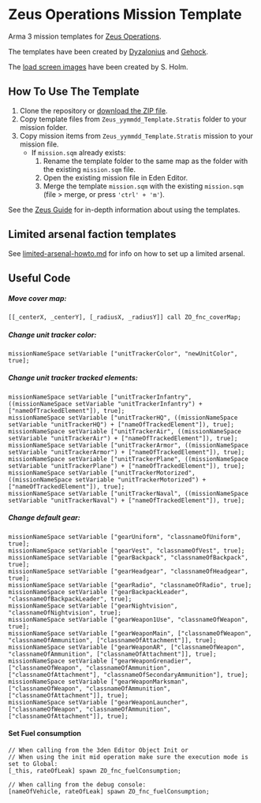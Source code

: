 # Zeus Operations Mission Template

Arma 3 mission templates for [Zeus Operations](https://www.zeusops.com).

The templates have been created by [Dyzalonius](https://github.com/Dyzalonius) and [Gehock](https://github.com/Gehock).

The [load screen images](loadscreens) have been created by S. Holm.

## How To Use The Template

1. Clone the repository or [download the ZIP file](https://github.com/zeusops/mission-templates/archive/master.zip).
2. Copy template files from `Zeus_yymmdd_Template.Stratis` folder to your mission folder.
3. Copy mission items from `Zeus_yymmdd_Template.Stratis` mission to your mission file.
    * If `mission.sqm` already exists:
        1. Rename the template folder to the same map as the folder with the existing `mission.sqm` file.
        2. Open the existing mission file in Eden Editor.
        3. Merge the template `mission.sqm` with the existing `mission.sqm` (file > merge, or press `'ctrl' + 'm'`).

See the [Zeus Guide](https://docs.google.com/document/d/1PFK__UcgmAJ1P3xBnJxeW2ow7u8bgEfM8lkpHJrLYDU/edit#heading=h.nleh2xb28ay8) for in-depth information about using the templates.

## Limited arsenal faction templates

See [limited-arsenal-howto.md](limited-arsenal-howto.md) for info on how to set up a limited arsenal.

## Useful Code

##### Move cover map:
    [[_centerX, _centerY], [_radiusX, _radiusY]] call ZO_fnc_coverMap;
##### Change unit tracker color:
    missionNameSpace setVariable ["unitTrackerColor", "newUnitColor", true];
##### Change unit tracker tracked elements:
    missionNameSpace setVariable ["unitTrackerInfantry", ((missionNameSpace setVariable "unitTrackerInfantry") + ["nameOfTrackedElement"]), true];
    missionNameSpace setVariable ["unitTrackerHQ", ((missionNameSpace setVariable "unitTrackerHQ") + ["nameOfTrackedElement"]), true];
    missionNameSpace setVariable ["unitTrackerAir", ((missionNameSpace setVariable "unitTrackerAir") + ["nameOfTrackedElement"]), true];
    missionNameSpace setVariable ["unitTrackerArmor", ((missionNameSpace setVariable "unitTrackerArmor") + ["nameOfTrackedElement"]), true];
    missionNameSpace setVariable ["unitTrackerPlane", ((missionNameSpace setVariable "unitTrackerPlane") + ["nameOfTrackedElement"]), true];
    missionNameSpace setVariable ["unitTrackerMotorized", ((missionNameSpace setVariable "unitTrackerMotorized") + ["nameOfTrackedElement"]), true];
    missionNameSpace setVariable ["unitTrackerNaval", ((missionNameSpace setVariable "unitTrackerNaval") + ["nameOfTrackedElement"]), true];
##### Change default gear:
    missionNameSpace setVariable ["gearUniform", "classnameOfUniform", true];
    missionNameSpace setVariable ["gearVest", "classnameOfVest", true];
    missionNameSpace setVariable ["gearBackpack", "classnameOfBackpack", true];
    missionNameSpace setVariable ["gearHeadgear", "classnameOfHeadgear", true];
    missionNameSpace setVariable ["gearRadio", "classnameOfRadio", true];
    missionNameSpace setVariable ["gearBackpackLeader", "classnameOfBackpackLeader", true];
    missionNameSpace setVariable ["gearNightvision", "classnameOfNightvision", true];
    missionNameSpace setVariable ["gearWeapon1Use", "classnameOfWeapon", true];
    missionNameSpace setVariable ["gearWeaponMain", ["classnameOfWeapon", "classnameOfAmmunition", ["classnameOfAttachment"]], true];
    missionNameSpace setVariable ["gearWeaponAR", ["classnameOfWeapon", "classnameOfAmmunition", ["classnameOfAttachment"]], true];
    missionNameSpace setVariable ["gearWeaponGrenadier", ["classnameOfWeapon", "classnameOfAmmunition", ["classnameOfAttachment"], "classnameOfSecondaryAmmunition"], true];
    missionNameSpace setVariable ["gearWeaponMarksman", ["classnameOfWeapon", "classnameOfAmmunition", ["classnameOfAttachment"]], true];
    missionNameSpace setVariable ["gearWeaponLauncher", ["classnameOfWeapon", "classnameOfAmmunition", ["classnameOfAttachment"]], true];

#### Set Fuel consumption

```sqf
// When calling from the 3den Editor Object Init or
// When using the init mid operation make sure the execution mode is set to Global:
[_this, rateOfLeak] spawn ZO_fnc_fuelConsumption;

// When calling from the debug console:
[nameOfVehicle, rateOfLeak] spawn ZO_fnc_fuelConsumption;
```
